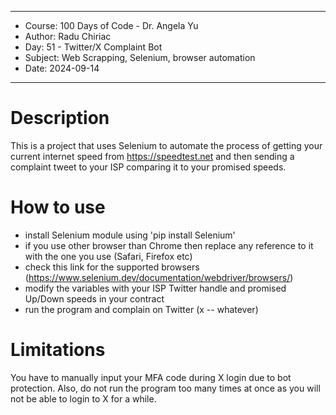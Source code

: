 
************************************************************
*    Course: 100 Days of Code - Dr. Angela Yu              
*    Author: Radu Chiriac                                  
*    Day: 51 - Twitter/X Complaint Bot                     
*    Subject: Web Scrapping, Selenium, browser automation  
*    Date: 2024-09-14                                      
************************************************************


# Description
This is a project that uses Selenium to automate the process of getting your current internet speed from https://speedtest.net and then sending a complaint tweet to your ISP comparing it to your promised speeds. 

# How to use
- install Selenium module using 'pip install Selenium'
- if you use other browser than Chrome then replace any reference to it with the one you use (Safari, Firefox etc) 
- check this link for the supported browsers (https://www.selenium.dev/documentation/webdriver/browsers/)
- modify the variables with your ISP Twitter handle and promised Up/Down speeds in your contract
- run the program and complain on Twitter (x -- whatever)

# Limitations
You have to manually input your MFA code during X login due to bot protection.
Also, do not run the program too many times at once as you will not be able to login to X for a while.
